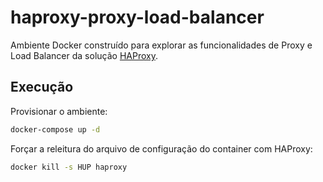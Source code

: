 # haproxy-proxy-load-balancer

Ambiente Docker construído para explorar as funcionalidades de Proxy e Load Balancer da solução [HAProxy](http://www.haproxy.org/).

## Execução

Provisionar o ambiente:

```bash
docker-compose up -d 
```

Forçar a releitura do arquivo de configuração do container com HAProxy:

```bash
docker kill -s HUP haproxy
```
